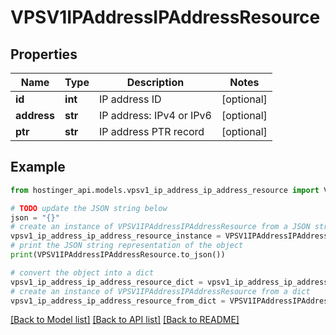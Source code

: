 # VPSV1IPAddressIPAddressResource


## Properties

Name | Type | Description | Notes
------------ | ------------- | ------------- | -------------
**id** | **int** | IP address ID | [optional] 
**address** | **str** | IP address: IPv4 or IPv6 | [optional] 
**ptr** | **str** | IP address PTR record | [optional] 

## Example

```python
from hostinger_api.models.vpsv1_ip_address_ip_address_resource import VPSV1IPAddressIPAddressResource

# TODO update the JSON string below
json = "{}"
# create an instance of VPSV1IPAddressIPAddressResource from a JSON string
vpsv1_ip_address_ip_address_resource_instance = VPSV1IPAddressIPAddressResource.from_json(json)
# print the JSON string representation of the object
print(VPSV1IPAddressIPAddressResource.to_json())

# convert the object into a dict
vpsv1_ip_address_ip_address_resource_dict = vpsv1_ip_address_ip_address_resource_instance.to_dict()
# create an instance of VPSV1IPAddressIPAddressResource from a dict
vpsv1_ip_address_ip_address_resource_from_dict = VPSV1IPAddressIPAddressResource.from_dict(vpsv1_ip_address_ip_address_resource_dict)
```
[[Back to Model list]](../README.md#documentation-for-models) [[Back to API list]](../README.md#documentation-for-api-endpoints) [[Back to README]](../README.md)


